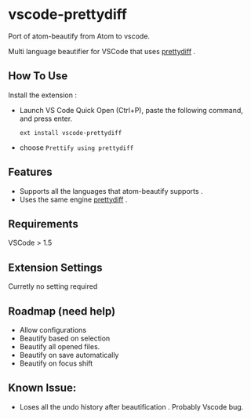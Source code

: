 # vscode-prettydiff
Port of atom-beautify from Atom to vscode.

Multi language beautifier for VSCode that uses  [prettydiff](https://github.com/prettydiff/prettydiff) . 

## How To Use
Install the extension :
- Launch VS Code Quick Open (Ctrl+P), paste the following command, and press enter.

    `ext install vscode-prettydiff`

- choose `Prettify using prettydiff`

## Features
- Supports all the languages that atom-beautify supports .
- Uses the same engine [prettydiff](https://github.com/prettydiff/prettydiff) .

## Requirements

VSCode > 1.5

## Extension Settings

Curretly no setting required

## Roadmap (need help)
* Allow configurations 
* Beautify based on selection
* Beautify all opened files.
* Beautify on save automatically
* Beautify on focus shift 

## Known Issue:
* Loses all the undo history after beautification . Probably Vscode bug.